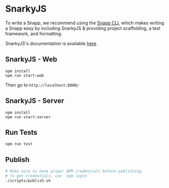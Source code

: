 # SnarkyJS

To write a Snapp, we recommend using the [Snapp CLI](https://github.com/o1-labs/snapp-cli), which makes writing a Snapp easy by including SnarkyJS & providing project scaffolding, a test framework, and formatting.

SnarkyJS's documentation is available [here](https://o1-labs.github.io/snarkyjs/).

## SnarkyJS - Web

```
npm install
npm run start:web
```

Then go to `http://localhost:8000/`

## SnarkyJS - Server

```
npm install
npm run start:server
```

## Run Tests

```
npm run test
```

## Publish

```bash
# Make sure to have proper NPM credentials before publishing.
# To get credentials, use `npm login`
./scripts/publish.sh
```
